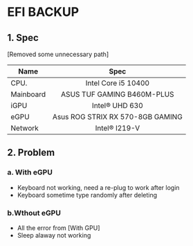 # EFI BACKUP

## 1. Spec
[Removed some unnecessary path]

| Name         | Spec |
| ------------- |:-------------:|
| CPU.          | Intel Core i5 10400     |
|Mainboard      | ASUS TUF GAMING B460M-PLUS     |
| iGPU      | Intel® UHD 630     |
| eGPU      | Asus ROG STRIX RX 570-8GB GAMING    |
| Network      | Intel® I219-V    |


## 2. Problem
### a. With eGPU
* Keyboard not working, need a re-plug to work after login
* Keyboard sometime type randomly after deleting

### b.Wthout eGPU
* All the error from [With GPU]
* Sleep alaway not working
